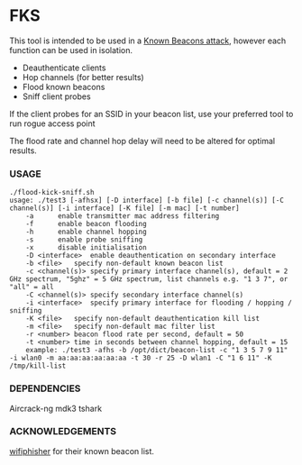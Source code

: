 # FKS

This tool is intended to be used in a [Known Beacons attack](https://census-labs.com/news/2018/02/01/known-beacons-attack-34c3/), however each function can be used in isolation.

* Deauthenticate clients
* Hop channels (for better results)
* Flood known beacons
* Sniff client probes

If the client probes for an SSID in your beacon list, use your preferred tool to run rogue access point

The flood rate and channel hop delay will need to be altered for optimal results.

### USAGE

```
./flood-kick-sniff.sh
usage: ./test3 [-afhsx] [-D interface] [-b file] [-c channel(s)] [-C channel(s)] [-i interface] [-K file] [-m mac] [-t number]
	-a		enable transmitter mac address filtering
	-f		enable beacon flooding
	-h		enable channel hopping
	-s		enable probe sniffing
	-x		disable initialisation
	-D <interface>	enable deauthentication on secondary interface
	-b <file>	specify non-default known beacon list
	-c <channel(s)>	specify primary interface channel(s), default = 2 GHz spectrum, "5ghz" = 5 GHz spectrum, list channels e.g. "1 3 7", or "all" = all
	-C <channel(s)>	specify secondary interface channel(s)
	-i <interface>	specify primary interface for flooding / hopping / sniffing
	-K <file>	specify non-default deauthentication kill list
	-m <file>	specify non-default mac filter list
	-r <number>	beacon flood rate per second, default = 50
	-t <number>	time in seconds between channel hopping, default = 15
	example: ./test3 -afhs -b /opt/dict/beacon-list -c "1 3 5 7 9 11" -i wlan0 -m aa:aa:aa:aa:aa:aa -t 30 -r 25 -D wlan1 -C "1 6 11" -K /tmp/kill-list
```

### DEPENDENCIES

Aircrack-ng
mdk3
tshark

### ACKNOWLEDGEMENTS

[wifiphisher](https://github.com/wifiphisher/wifiphisher) for their known beacon list.
